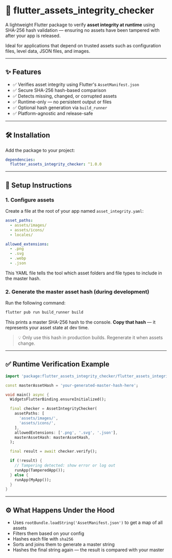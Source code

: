 # 🔐 flutter\_assets\_integrity\_checker

A lightweight Flutter package to verify **asset integrity at runtime** using SHA-256 hash validation — ensuring no assets have been tampered with after your app is released.

Ideal for applications that depend on trusted assets such as configuration files, level data, JSON files, and images.

---

## ✨ Features

* ✅ Verifies asset integrity using Flutter's `AssetManifest.json`
* ✅ Secure SHA-256 hash-based comparison
* ✅ Detects missing, changed, or corrupted assets
* ✅ Runtime-only — no persistent output or files
* ✅ Optional hash generation via `build_runner`
* ✅ Platform-agnostic and release-safe

---

## 🛠 Installation

Add the package to your project:

```yaml
dependencies:
  flutter_assets_integrity_checker: ^1.0.0
```

---

## 📁 Setup Instructions

### 1. Configure assets

Create a file at the root of your app named `asset_integrity.yaml`:

```yaml
asset_paths:
  - assets/images/
  - assets/icons/
  - locales/

allowed_extensions:
  - .png
  - .svg
  - .webp
  - .json
```

This YAML file tells the tool which asset folders and file types to include in the master hash.

### 2. Generate the master asset hash (during development)

Run the following command:

```bash
flutter pub run build_runner build
```

This prints a master SHA-256 hash to the console. **Copy that hash** — it represents your asset state at dev time.

> 💡 Only use this hash in production builds. Regenerate it when assets change.

---

## ✅ Runtime Verification Example

```dart
import 'package:flutter_assets_integrity_checker/flutter_assets_integrity_checker.dart';

const masterAssetHash = 'your-generated-master-hash-here';

void main() async {
  WidgetsFlutterBinding.ensureInitialized();

  final checker = AssetIntegrityChecker(
    assetPaths: [
      'assets/images/',
      'assets/icons/',
    ],
    allowedExtensions: ['.png', '.svg', '.json'],
    masterAssetHash: masterAssetHash,
  );

  final result = await checker.verify();

  if (!result) {
    // Tampering detected: show error or log out
    runApp(TamperedApp());
  } else {
    runApp(MyApp());
  }
}
```

---

## ⚙️ What Happens Under the Hood

* Uses `rootBundle.loadString('AssetManifest.json')` to get a map of all assets
* Filters them based on your config
* Hashes each file with `sha256`
* Sorts and joins them to generate a master string
* Hashes the final string again — the result is compared with your master

